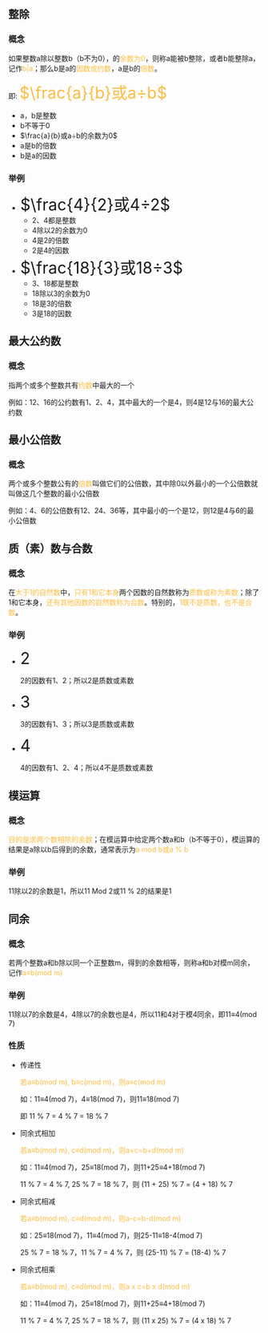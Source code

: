 ## 整除

### 概念

如果整数a除以整数b（b不为0），的<font color="#FDBC40">余数为0</font>，则称a能被b整除，或者b能整除a，记作<font color="#FDBC40">b|a</font>；那么b是a的<font color="#FDBC40">因数或约数</font>，a是b的<font color="#FDBC40">倍数</font>。

即: <font color="#FDBC40" size="6">$\frac{a}{b}或a÷b$</font>

* a，b是整数
* b不等于0
* $\frac{a}{b}或a÷b的余数为0$
* a是b的倍数
* b是a的因数

### 举例

* <font size="6">$\frac{4}{2}或4÷2$</font>
  * 2、4都是整数
  * 4除以2的余数为0
  * 4是2的倍数
  * 2是4的因数
* <font size="6">$\frac{18}{3}或18÷3$</font>
  * 3、18都是整数
  * 18除以3的余数为0
  * 18是3的倍数
  * 3是18的因数



## 最大公约数

### 概念

指两个或多个整数共有<font color="#FDBC40">约数</font>中最大的一个

例如：12、16的公约数有1、2、4，其中最大的一个是4，则4是12与16的最大公约数



## 最小公倍数

### 概念

两个或多个整数公有的<font color="#FDBC40">倍数</font>叫做它们的公倍数，其中除0以外最小的一个公倍数就叫做这几个整数的最小公倍数

例如：4、6的公倍数有12、24、36等，其中最小的一个是12，则12是4与6的最小公倍数



## 质（素）数与合数

### 概念

在<font color="#FDBC40">大于1的自然数</font>中，<font color="#FDBC40">只有1和它本身</font>两个因数的自然数称为<font color="#FDBC40">质数或称为素数</font>；除了1和它本身，<font color="#FDBC40">还有其他因数的自然数称为合数</font>。特别的，<font color="#FDBC40">1既不是质数，也不是合数</font>。

### 举例

* <font size="6">2</font>

  2的因数有1、2；所以2是质数或素数

* <font size="6">3</font>

  3的因数有1、3；所以3是质数或素数

* <font size="6">4</font>

  4的因数有1、2、4；所以4不是质数或素数



## 模运算

### 概念

<font color="#FDBC40">目的是求两个数相除的余数</font>；在模运算中给定两个数a和b（b不等于0），模运算的结果是a除以b后得到的余数，通常表示为<font color="#FDBC40">a mod b或a % b</font>

### 举例

11除以2的余数是1，所以11 Mod 2或11 % 2的结果是1



## 同余

### 概念

若两个整数a和b除以同一个正整数m，得到的余数相等，则称a和b对模m同余，记作<font color="#FDBC40">a≡b(mod m)</font>

### 举例

11除以7的余数是4，4除以7的余数也是4，所以11和4对于模4同余，即11≡4(mod 7)

### 性质

* 传递性

  <font color="#FDBC40">若a≡b(mod m), b≡c(mod m)，则a≡c(mod m)</font>

  如：11≡4(mod 7)，4≡18(mod 7)，则11≡18(mod 7)

  即 11 % 7 = 4 % 7 = 18 % 7 

* 同余式相加

  <font color="#FDBC40">若a≡b(mod m), c≡d(mod m)，则a+c=b+d(mod m)</font>

  如：11≡4(mod 7)，25≡18(mod 7)，则11+25≡4+18(mod 7)

  11 % 7 = 4 % 7,  25 % 7 = 18 % 7，则 (11 + 25) % 7 = (4 + 18) % 7

* 同余式相减

  <font color="#FDBC40">若a≡b(mod m), c≡d(mod m)，则a-c=b-d(mod m)</font>

  如：25≡18(mod 7)，11≡4(mod 7)，则25-11≡18-4(mod 7)

  25 % 7 = 18 % 7，11 % 7 = 4 % 7，则 (25-11) % 7 = (18-4) % 7

* 同余式相乘

  <font color="#FDBC40">若a≡b(mod m), c≡d(mod m)，则a x c=b x d(mod m)</font>

  如：11≡4(mod 7)，25≡18(mod 7)，则11+25≡4+18(mod 7)

  11 % 7 = 4 % 7,  25 % 7 = 18 % 7，则 (11 x 25) % 7 = (4 x 18) % 7

